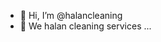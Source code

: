 - 👋 Hi, I’m @halancleaning
- 👀 We halan cleaning services ...

<!---
halancleaning/halancleaning is a ✨ special ✨ repository because its `README.md` (this file) appears on your GitHub profile.
You can click the Preview link to take a look at your changes.
--->
